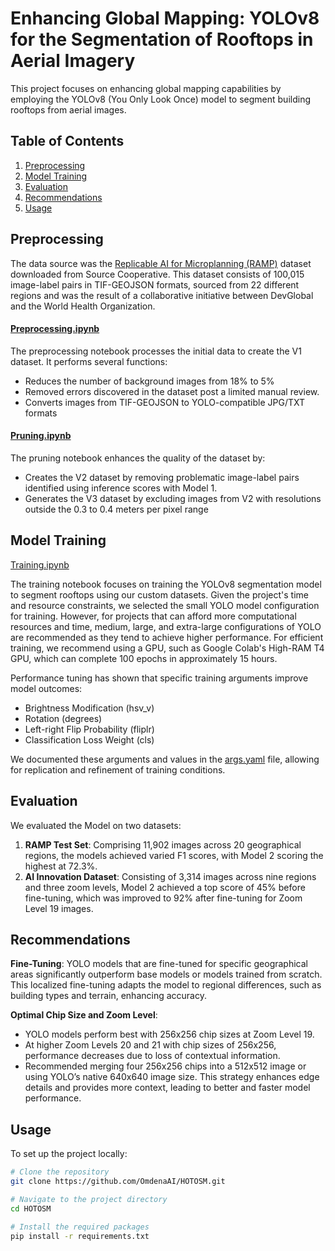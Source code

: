 # Enhancing Global Mapping: YOLOv8 for the Segmentation of Rooftops in Aerial Imagery

This project focuses on enhancing global mapping capabilities by employing the YOLOv8 (You Only Look Once) model to segment building rooftops from aerial images. 

## Table of Contents

1. [Preprocessing](#preprocessing)
2. [Model Training](#model-training)
3. [Evaluation](#evaluation)
4. [Recommendations](#recommendations)
5. [Usage](#usage)

## Preprocessing

The data source was the <a href="https://beta.source.coop/ramp/ramp/" target="_blank">Replicable AI for Microplanning (RAMP)</a> dataset downloaded from Source Cooperative. This dataset consists of 100,015 image-label pairs in TIF-GEOJSON formats, sourced from 22 different regions and was the result of a collaborative initiative between DevGlobal and the World Health Organization. 

#### <a href="https://github.com/OmdenaAI/HOTOSM/blob/main/notebooks/preprocessing.ipynb" target="_blank">Preprocessing.ipynb</a>
The preprocessing notebook processes the initial data to create the V1 dataset. It performs several functions:
- Reduces the number of background images from 18% to 5%
- Removed errors discovered in the dataset post a limited manual review.
- Converts images from TIF-GEOJSON to YOLO-compatible JPG/TXT formats

#### <a href="https://github.com/OmdenaAI/HOTOSM/blob/main/notebooks/pruning.ipynb" target="_blank">Pruning.ipynb</a>
The pruning notebook enhances the quality of the dataset by:
- Creates the V2 dataset by removing problematic image-label pairs identified using inference scores with Model 1. 
- Generates the V3 dataset by excluding images from V2 with resolutions outside the 0.3 to 0.4 meters per pixel range

## Model Training

<a href="https://github.com/OmdenaAI/HOTOSM/blob/main/notebooks/training.ipynb" target="_blank">Training.ipynb</a>

The training notebook focuses on training the YOLOv8 segmentation model to segment rooftops using our custom datasets. Given the project's time and resource constraints, we selected the small YOLO model configuration for training. However, for projects that can afford more computational resources and time, medium, large, and extra-large configurations of YOLO are recommended as they tend to achieve higher performance. For efficient training, we recommend using a GPU, such as Google Colab's High-RAM T4 GPU, which can complete 100 epochs in approximately 15 hours.

Performance tuning has shown that specific training arguments improve model outcomes:
- Brightness Modification (hsv_v)
- Rotation (degrees)
- Left-right Flip Probability (fliplr)
- Classification Loss Weight (cls)

We documented these arguments and values in the <a href="https://github.com/OmdenaAI/HOTOSM/blob/main/data/args_tuned.yaml" target="_blank">args.yaml</a> file, allowing for replication and refinement of training conditions.

## Evaluation

We evaluated the Model on two datasets:

1. **RAMP Test Set**: Comprising 11,902 images across 20 geographical regions, the models achieved varied F1 scores, with Model 2 scoring the highest at 72.3%.
2. **AI Innovation Dataset**: Consisting of 3,314 images across nine regions and three zoom levels, Model 2 achieved a top score of 45% before fine-tuning, which was improved to 92% after fine-tuning for Zoom Level 19 images.

## Recommendations

**Fine-Tuning**: YOLO models that are fine-tuned for specific geographical areas significantly outperform base models or models trained from scratch. This localized fine-tuning adapts the model to regional differences, such as building types and terrain, enhancing accuracy.

**Optimal Chip Size and Zoom Level**:
  - YOLO models perform best with 256x256 chip sizes at Zoom Level 19.
  - At higher Zoom Levels 20 and 21 with chip sizes of 256x256, performance decreases due to loss of contextual information.
  - Recommended merging four 256x256 chips into a 512x512 image or using YOLO’s native 640x640 image size. This strategy enhances edge details and provides more context, leading to better and faster model performance.

## Usage

To set up the project locally:

```bash
# Clone the repository
git clone https://github.com/OmdenaAI/HOTOSM.git

# Navigate to the project directory
cd HOTOSM

# Install the required packages
pip install -r requirements.txt
